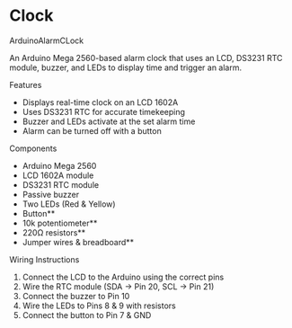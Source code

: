 # Clock
ArduinoAlarmCLock


 
An Arduino Mega 2560-based alarm clock that uses an LCD, DS3231 RTC module, buzzer, and LEDs to display time and trigger an alarm.  

Features  
- Displays real-time clock on an LCD 1602A
- Uses DS3231 RTC for accurate timekeeping  
- Buzzer and LEDs activate at the set alarm time  
- Alarm can be turned off with a button  

Components  
- Arduino Mega 2560
- LCD 1602A module
- DS3231 RTC module
- Passive buzzer
- Two LEDs (Red & Yellow)
- Button**  
- 10k potentiometer**  
- 220Ω resistors**  
- Jumper wires & breadboard**  

Wiring Instructions  
1. Connect the LCD to the Arduino using the correct pins  
2. Wire the RTC module (SDA → Pin 20, SCL → Pin 21)  
3. Connect the buzzer to Pin 10
4. Wire the LEDs to Pins 8 & 9 with resistors  
5. Connect the button to Pin 7 & GND
